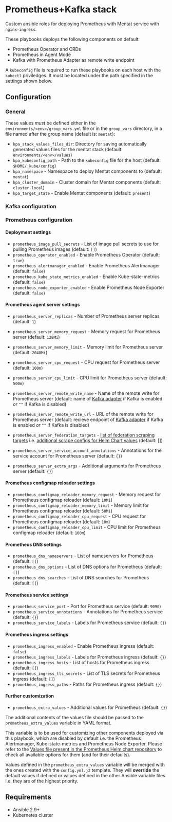 # Prometheus+Kafka stack

Custom ansible roles for deploying Prometheus with Mentat service with `nginx-ingress`.

These playbooks deploys the following components on default:

* Prometheus Operator and CRDs
* Prometheus in Agent Mode
* Kafka with Prometheus Adapter as remote write endpoint

A `kubeconfig` file is required to run these playbooks on each host with the `kubectl` priviledges. It must be located under the path specified in the settings shown below.

## Configuration

### General

These values *must* be defined either in the `environments/<env>/group_vars.yml` file or in the `group_vars` directory, in a file named after the group name (default is: `mentat`):

* `kpa_stack_values_files_dir`: Directory for saving automatically generated values files for the mentat stack (default: `environments/<env>/values`)
* `kpa_kubeconfig_path` - Path to the `kubeconfig` file for the host (default: `$HOME/.kube/config`)
* `kpa_namespace` - Namespace to deploy Mentat components to (default: `mentat`)
* `kpa_cluster_domain` - Cluster domain for Mentat components (default: `cluster.local`)
* `kpa_target_state` - Enable Mentat components (default: `present`)

### Kafka configuration

### Prometheus configuration

#### Deployment settings

* `prometheus_image_pull_secrets` - List of image pull secrets to use for pulling Prometheus images (default: `[]`)
* `prometheus_operator_enabled` - Enable Prometheus Operator (default: `true`)
* `prometheus_alertmanager_enabled` - Enable Prometheus Alertmanager (default: `false`)
* `prometheus_kube_state_metrics_enabled` - Enable Kube-state-metrics (default: `false`)
* `prometheus_node_exporter_enabled` - Enable Prometheus Node Exporter (default: `false`)

#### Prometheus agent server settings

* `prometheus_server_replicas` - Number of Prometheus server replicas (default: `1`)
* `prometheus_server_memory_request` - Memory request for Prometheus server (default: `128Mi`)
* `prometheus_server_memory_limit` - Memory limit for Prometheus server (default: `2048Mi`)
* `prometheus_server_cpu_request` - CPU request for Prometheus server (default: `100m`)
* `prometheus_server_cpu_limit` - CPU limit for Prometheus server (default: `500m`)

* `prometheus_server_remote_write_name` - Name of the remote write for Prometheus server (default: name of [Kafka adapter] if Kafka is enabled *or* `""` if Kafka is disabled)
* `prometheus_server_remote_write_url` - URL of the remote write for Prometheus server (default: recieve endpoint of [Kafka adapter] if Kafka is enabled *or* `""` if Kafka is disabled)

* `prometheus_server_federation_targets` - [list of federation scraping targets] i.e. [additional scrape configs for Helm Chart values] (default: [])

* `prometheus_server_service_account_annotations` - Annotations for the service account for Prometheus server (default: `{}`)
* `prometheus_server_extra_args` - Additional arguments for Prometheus server (default: `{}`)

#### Prometheus configmap reloader settings

* `prometheus_configmap_reloader_memory_request` - Memory request for Prometheus configmap reloader (default: `10Mi`)
* `prometheus_configmap_reloader_memory_limit` - Memory limit for Prometheus configmap reloader (default: `50Mi`)
* `prometheus_configmap_reloader_cpu_request` - CPU request for Prometheus configmap reloader (default: `10m`)
* `prometheus_configmap_reloader_cpu_limit` - CPU limit for Prometheus configmap reloader (default: `100m`)

#### Prometheus DNS settings

* `prometheus_dns_nameservers` - List of nameservers for Prometheus (default: `[]`)
* `prometheus_dns_options` - List of DNS options for Prometheus (default: `[]`)
* `prometheus_dns_searches` - List of DNS searches for Prometheus (default: `[]`)

#### Prometheus service settings

* `prometheus_service_port` - Port for Prometheus service (default: `9090`)
* `prometheus_service_annotations` - Annotations for Prometheus service (default: `{}`)
* `prometheus_service_labels` - Labels for Prometheus service (default: `{}`)

#### Prometheus ingress settings

* `prometheus_ingress_enabled` - Enable Prometheus ingress (default: `false`)
* `prometheus_ingress_labels` - Labels for Prometheus ingress (default: `{}`)
* `prometheus_ingress_hosts` - List of hosts for Prometheus ingress (default: `[]`)
* `prometheus_ingress_tls_secrets` - List of TLS secrets for Prometheus ingress (default: `[]`)
* `prometheus_ingress_paths` - Paths for Prometheus ingress (default: `{}`)

#### Further customization

* `prometheus_extra_values` - Additional values for Prometheus (default: `{}`)

The additional contents of the values file should be passed to the `prometheus_extra_values` variable in YAML format.

This variable is to be used for customizing other components deployed via this playbook, which are disabled by default i.e. the Prometheus Alertmanager, Kube-state-metrics and Prometheus Node Exporter. Please refer to the [Values file present in the Prometheus Helm chart repository] to check all available options for them (and for their defaults).

Values defined in the `prometheus_extra_values` variable will be merged with the ones created with the `config.yml.j2` template. They will **override** the default values if defined or values defined in the other Ansible variable files i.e. they are of the highest priority.

## Requirements

* Ansible 2.9+
* Kubernetes cluster

[Kafka adapter]: https://github.com/Telefonica/prometheus-kafka-adapter
[additional scrape configs for Helm Chart values]: https://github.com/prometheus-community/helm-charts/blob/main/charts/kube-prometheus-stack/values.yaml#L3241
[list of federation scraping targets]: https://prometheus.io/docs/prometheus/latest/federation/
[Values file present in the Prometheus Helm chart repository]: https://github.com/prometheus-community/helm-charts/blob/main/charts/kube-prometheus-stack/values.yaml
